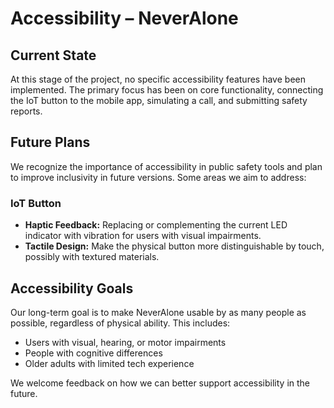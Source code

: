 # Accessibility – NeverAlone

## Current State

At this stage of the project, no specific accessibility features have been implemented. The primary focus has been on core functionality, connecting the IoT button to the mobile app, simulating a call, and submitting safety reports.

## Future Plans

We recognize the importance of accessibility in public safety tools and plan to improve inclusivity in future versions. Some areas we aim to address:

### IoT Button
- **Haptic Feedback:** Replacing or complementing the current LED indicator with vibration for users with visual impairments.
- **Tactile Design:** Make the physical button more distinguishable by touch, possibly with textured materials.

## Accessibility Goals

Our long-term goal is to make NeverAlone usable by as many people as possible, regardless of physical ability. This includes:
- Users with visual, hearing, or motor impairments
- People with cognitive differences
- Older adults with limited tech experience

We welcome feedback on how we can better support accessibility in the future.

